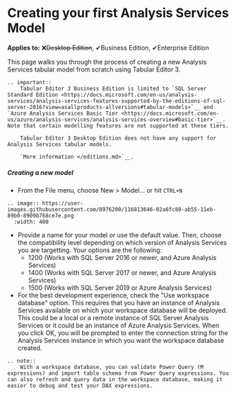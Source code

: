 # Creating your first Analysis Services Model

**Applies to:** &#10060;<del>Desktop Edition</del>, &#10004;Business Edition, &#10004;Enterprise Edition

This page walks you through the process of creating a new Analysis Services tabular model from scratch using Tabular Editor 3.

```eval_rst
.. important::
    Tabular Editor 3 Business Edition is limited to `SQL Server Standard Edition <https://docs.microsoft.com/en-us/analysis-services/analysis-services-features-supported-by-the-editions-of-sql-server-2016?view=asallproducts-allversions#tabular-models>`__ and `Azure Analysis Services Basic Tier <https://docs.microsoft.com/en-us/azure/analysis-services/analysis-services-overview#basic-tier>`__. Note that certain modelling features are not supported at these tiers.

    Tabular Editor 3 Desktop Edition does not have any support for Analysis Services tabular models.
    
    `More information </editions.md>`__.
```

##### Creating a new model

- From the File menu, choose New > Model... or hit `CTRL+N` 

```eval_rst
.. image:: https://user-images.githubusercontent.com/8976200/116813646-02a6fc80-ab55-11eb-89b0-8909b768ce7e.png
  :width: 400
```

- Provide a name for your model or use the default value. Then, choose the compatibility level depending on which version of Analysis Services you are targetting. Your options are the following:
  - 1200 (Works with SQL Server 2016 or newer, and Azure Analysis Services)
  - 1400 (Works with SQL Server 2017 or newer, and Azure Analysis Services)
  - 1500 (Works with SQL Server 2019 or Azure Analysis Services)
- For the best development experience, check the "Use workspace database" option. This requires that you have an instance of Analysis Services available on which your workspace database will be deployed. This could be a local or a remote instance of SQL Server Analysis Services or it could be an instance of Azure Analysis Services. When you click OK, you will be prompted to enter the connection string for the Analysis Services instance in which you want the workspace database created.

```eval_rst
.. note::
    With a workspace database, you can validate Power Query (M expressions) and import table schema from Power Query expressions. You can also refresh and query data in the workspace database, making it easier to debug and test your DAX expressions.
```
